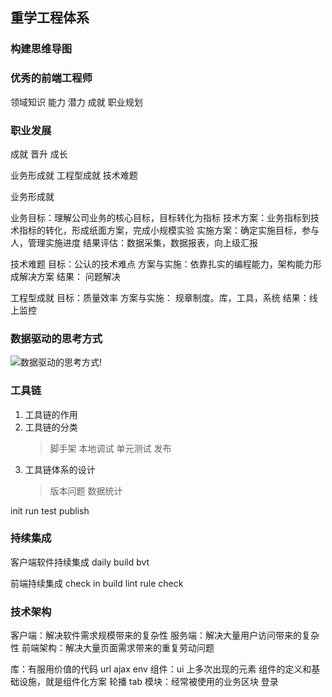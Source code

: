 <!--
 * @Author: zhangyu
 * @Email: zhangdulin@outlook.com
 * @Date: 2022-08-09 15:57:07
 * @LastEditors: zhangyu
 * @LastEditTime: 2022-11-14 13:57:39
 * @Description: 
-->
## 重学工程体系

### 构建思维导图

### 优秀的前端工程师

领域知识
能力 潜力 成就
职业规划

### 职业发展

成就 晋升 成长

业务形成就
工程型成就
技术难题

业务形成就

业务目标：理解公司业务的核心目标，目标转化为指标
技术方案：业务指标到技术指标的转化，形成纸面方案，完成小规模实验
实施方案：确定实施目标，参与人，管理实施进度
结果评估：数据采集，数据报表，向上级汇报

技术难题
目标：公认的技术难点
方案与实施：依靠扎实的编程能力，架构能力形成解决方案
结果： 问题解决

工程型成就
目标：质量效率
方案与实施： 规章制度。库，工具，系统
结果：线上监控

### 数据驱动的思考方式

![数据驱动的思考方式!](../image/29920464-Dingtalk_20220715162935.png "数据驱动的思考方式")

### 工具链

1. 工具链的作用
2. 工具链的分类
   > 脚手架
   > 本地调试
   > 单元测试
   > 发布
3. 工具链体系的设计
   > 版本问题
   > 数据统计

init run test publish

### 持续集成

客户端软件持续集成
daily build
bvt

前端持续集成
check in build
lint rule check

### 技术架构

客户端：解决软件需求规模带来的复杂性
服务端：解决大量用户访问带来的复杂性
前端架构：解决大量页面需求带来的重复劳动问题

库：有服用价值的代码
url ajax env
组件：ui 上多次出现的元素 组件的定义和基础设施，就是组件化方案
轮播 tab
模块：经常被使用的业务区块
登录

 <Gitalk />
